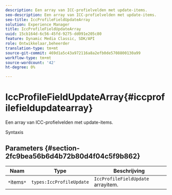 ```yaml
---
description: Een array van ICC-profielvelden met update-items.
seo-description: Een array van ICC-profielvelden met update-items.
seo-title: IccProfileFieldUpdateArray
solution: Experience Manager
title: IccProfileFieldUpdateArray
uuid: 15cb164d-6c56-45fd-9275-dd091e205c80
feature: Dynamic Media Classic, SDK/API
role: Ontwikkelaar,beheerder
translation-type: tm+mt
source-git-commit: 469d1a5c43a972116a8a2efb0de5708800130a99
workflow-type: tm+mt
source-wordcount: '42'
ht-degree: 0%

---
```



# IccProfileFieldUpdateArray{#iccprofilefieldupdatearray}

Een array van ICC-profielvelden met update-items.

Syntaxis

## Parameters {#section-2fc9bea56b6d4b72b80d4f04c5f9b862}

| Naam | Type | Beschrijving |
|---|---|---|
| `*`items`*` | `types:IccProfileUpdate` | `IccProfileFieldUpdate` arrayitem. |

